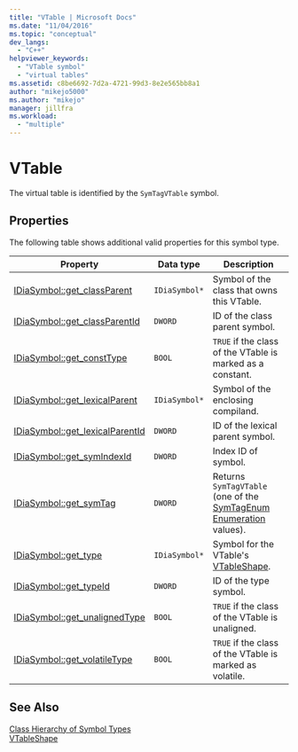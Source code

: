 ```yaml
---
title: "VTable | Microsoft Docs"
ms.date: "11/04/2016"
ms.topic: "conceptual"
dev_langs: 
  - "C++"
helpviewer_keywords: 
  - "VTable symbol"
  - "virtual tables"
ms.assetid: c8be6692-7d2a-4721-99d3-8e2e565bb8a1
author: "mikejo5000"
ms.author: "mikejo"
manager: jillfra
ms.workload: 
  - "multiple"
---
```

# VTable
The virtual table is identified by the `SymTagVTable` symbol.  
  
## Properties  
 The following table shows additional valid properties for this symbol type.  
  
|Property|Data type|Description|  
|--------------|---------------|-----------------|  
|[IDiaSymbol::get_classParent](../../debugger/debug-interface-access/idiasymbol-get-classparent.md)|`IDiaSymbol*`|Symbol of the class that owns this VTable.|  
|[IDiaSymbol::get_classParentId](../../debugger/debug-interface-access/idiasymbol-get-classparentid.md)|`DWORD`|ID of the class parent symbol.|  
|[IDiaSymbol::get_constType](../../debugger/debug-interface-access/idiasymbol-get-consttype.md)|`BOOL`|`TRUE` if the class of the VTable is marked as a constant.|  
|[IDiaSymbol::get_lexicalParent](../../debugger/debug-interface-access/idiasymbol-get-lexicalparent.md)|`IDiaSymbol*`|Symbol of the enclosing compiland.|  
|[IDiaSymbol::get_lexicalParentId](../../debugger/debug-interface-access/idiasymbol-get-lexicalparentid.md)|`DWORD`|ID of the lexical parent symbol.|  
|[IDiaSymbol::get_symIndexId](../../debugger/debug-interface-access/idiasymbol-get-symindexid.md)|`DWORD`|Index ID of symbol.|  
|[IDiaSymbol::get_symTag](../../debugger/debug-interface-access/idiasymbol-get-symtag.md)|`DWORD`|Returns `SymTagVTable` (one of the [SymTagEnum Enumeration](../../debugger/debug-interface-access/symtagenum.md) values).|  
|[IDiaSymbol::get_type](../../debugger/debug-interface-access/idiasymbol-get-type.md)|`IDiaSymbol*`|Symbol for the VTable's [VTableShape](../../debugger/debug-interface-access/vtableshape.md).|  
|[IDiaSymbol::get_typeId](../../debugger/debug-interface-access/idiasymbol-get-typeid.md)|`DWORD`|ID of the type symbol.|  
|[IDiaSymbol::get_unalignedType](../../debugger/debug-interface-access/idiasymbol-get-unalignedtype.md)|`BOOL`|`TRUE` if the class of the VTable is unaligned.|  
|[IDiaSymbol::get_volatileType](../../debugger/debug-interface-access/idiasymbol-get-volatiletype.md)|`BOOL`|`TRUE` if the class of the VTable is marked as volatile.|  
  
## See Also  
 [Class Hierarchy of Symbol Types](../../debugger/debug-interface-access/class-hierarchy-of-symbol-types.md)   
 [VTableShape](../../debugger/debug-interface-access/vtableshape.md)